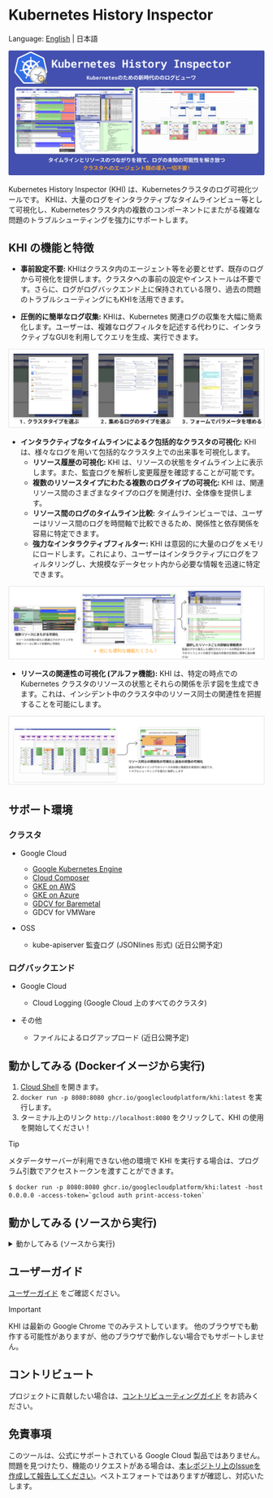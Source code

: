 # Kubernetes History Inspector

Language: [English](./README.md) | 日本語

![ヘッダー](./image/ja/header.png)

Kubernetes History Inspector (KHI) は、Kubernetesクラスタのログ可視化ツールです。
KHIは、大量のログをインタラクティブなタイムラインビュー等として可視化し、Kubernetesクラスタ内の複数のコンポーネントにまたがる複雑な問題のトラブルシューティングを強力にサポートします。

## KHI の機能と特徴

- **事前設定不要:** KHIはクラスタ内のエージェント等を必要とせず、既存のログから可視化を提供します。クラスタへの事前の設定やインストールは不要です。さらに、ログがログバックエンド上に保持されている限り、過去の問題のトラブルシューティングにもKHIを活用できます。

- **圧倒的に簡単なログ収集:** KHIは、Kubernetes 関連ログの収集を大幅に簡素化します。ユーザーは、複雑なログフィルタを記述する代わりに、インタラクティブなGUIを利用してクエリを生成、実行できます。

![機能: ログ収集のための迅速かつ簡単なステップ](./image/ja/feature-query.png)

- **インタラクティブなタイムラインによるク包括的なクラスタの可視化:** KHIは、様々なログを用いて包括的なクラスタ上での出来事を可視化します。
  - **リソース履歴の可視化:** KHI は、リソースの状態をタイムライン上に表示します。また、監査ログを解析し変更履歴を確認することが可能です。
  - **複数のリソースタイプにわたる複数のログタイプの可視化:** KHI は、関連リソース間のさまざまなタイプのログを関連付け、全体像を提供します。
  - **リソース間のログのタイムライン比較:** タイムラインビューでは、ユーザーはリソース間のログを時間軸で比較できるため、関係性と依存関係を容易に特定できます。
  - **強力なインタラクティブフィルター:** KHI は意図的に大量のログをメモリにロードします。これにより、ユーザーはインタラクティブにログをフィルタリングし、大規模なデータセット内から必要な情報を迅速に特定できます。

![機能: タイムラインビュー](./image/ja/feature-timeline.png)

- **リソースの関連性の可視化 (アルファ機能):** KHI は、特定の時点での Kubernetes クラスタのリソースの状態とそれらの関係を示す図を生成できます。これは、インシデント中のクラスタ中のリソース同士の関連性を把握することを可能にします。

![機能: リソース図](./image/ja/feature-diagram.png)

## サポート環境

### クラスタ

- Google Cloud
  - [Google Kubernetes Engine](https://cloud.google.com/kubernetes-engine/docs/concepts/kubernetes-engine-overview)
  - [Cloud Composer](https://cloud.google.com/composer/docs/composer-3/composer-overview)
  - [GKE on AWS](https://cloud.google.com/kubernetes-engine/multi-cloud/docs/aws/concepts/architecture)
  - [GKE on Azure](https://cloud.google.com/kubernetes-engine/multi-cloud/docs/azure/concepts/architecture)
  - [GDCV for Baremetal](https://cloud.google.com/kubernetes-engine/distributed-cloud/bare-metal/docs/concepts/about-bare-metal)
  - GDCV for VMWare

- OSS
  - kube-apiserver 監査ログ (JSONlines 形式) (近日公開予定)

### ログバックエンド

- Google Cloud
  - Cloud Logging (Google Cloud 上のすべてのクラスタ)

- その他
  - ファイルによるログアップロード (近日公開予定)

## 動かしてみる (Dockerイメージから実行)

1. [Cloud Shell](https://shell.cloud.google.com) を開きます。
2. `docker run -p 8080:8080 ghcr.io/googlecloudplatform/khi:latest` を実行します。
3. ターミナル上のリンク `http://localhost:8080` をクリックして、KHI の使用を開始してください！

> [!TIP]
> メタデータサーバーが利用できない他の環境で KHI を実行する場合は、プログラム引数でアクセストークンを渡すことができます。
>
>```
>$ docker run -p 8080:8080 ghcr.io/googlecloudplatform/khi:latest -host 0.0.0.0 -access-token=`gcloud auth print-access-token`
>```

## 動かしてみる (ソースから実行)

<details>
<summary>動かしてみる (ソースから実行)</summary>

### 前提条件
- Go 1.23.*
- Node.js 環境 18.19.*
- [`gcloud` CLI](https://cloud.google.com/sdk/docs/install)
- 最新の Google Chrome

### 開発環境のセットアップ (1 回限りの設定)
1. このリポジトリをダウンロードまたはクローンします。  
  例: `git clone https://github.com/GoogleCloudPlatform/khi.git`
2. プロジェクトルートに移動します。  
  例: `cd khi`
3. プロジェクトルートから `cd ./web && npm install` を実行します。

### KHI の実行
1. [`gcloud` で認証します。](https://cloud.google.com/docs/authentication/gcloud)  
  例: ユーザーアカウントの認証情報を使用する場合は、`gcloud auth login` を実行します。
2. プロジェクトルートから `make build-web && KHI_FRONTEND_ASSET_FOLDER=./dist go run cmd/kubernetes-history-inspector/main.go` を実行します。  
  `localhost:8080` を開き、KHI の使用を開始してください！

</details>

## ユーザーガイド

[ユーザーガイド](./docs/ja/user-guide.md) をご確認ください。

> [!IMPORTANT]
> KHI は最新の Google Chrome でのみテストしています。
> 他のブラウザでも動作する可能性がありますが、他のブラウザで動作しない場合でもサポートしません。

## コントリビュート

プロジェクトに貢献したい場合は、[コントリビューティングガイド](./docs/contributing.md) をお読みください。

## 免責事項

このツールは、公式にサポートされている Google Cloud 製品ではありません。問題を見つけたり、機能のリクエストがある場合は、[本レポジトリ上のIssueを作成して報告してください](https://github.com/GoogleCloudPlatform/khi/issues/new?template=Blank+issue)。ベストエフォートではありますが確認し、対応いたします。
